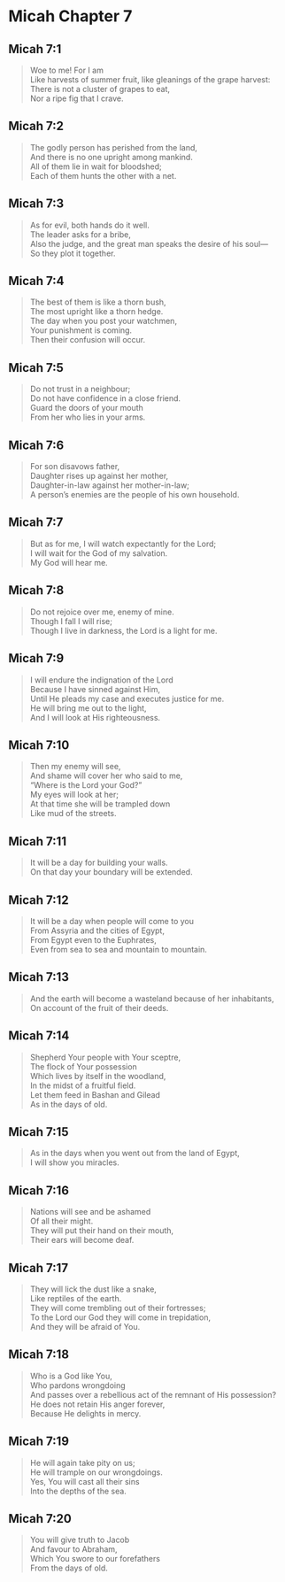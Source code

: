 # Micah Chapter 7

## Micah 7:1

> Woe to me! For I am  
> Like harvests of summer fruit, like gleanings of the grape harvest:  
> There is not a cluster of grapes to eat,  
> Nor a ripe fig that I crave.

## Micah 7:2

> The godly person has perished from the land,  
> And there is no one upright among mankind.  
> All of them lie in wait for bloodshed;  
> Each of them hunts the other with a net.

## Micah 7:3

> As for evil, both hands do it well.  
> The leader asks for a bribe,  
> Also the judge, and the great man speaks the desire of his soul—  
> So they plot it together.

## Micah 7:4

> The best of them is like a thorn bush,  
> The most upright like a thorn hedge.  
> The day when you post your watchmen,  
> Your punishment is coming.  
> Then their confusion will occur.

## Micah 7:5

> Do not trust in a neighbour;  
> Do not have confidence in a close friend.  
> Guard the doors of your mouth  
> From her who lies in your arms.

## Micah 7:6

> For son disavows father,  
> Daughter rises up against her mother,  
> Daughter-in-law against her mother-in-law;  
> A person’s enemies are the people of his own household.

## Micah 7:7

> But as for me, I will watch expectantly for the Lord;  
> I will wait for the God of my salvation.  
> My God will hear me.

## Micah 7:8

> Do not rejoice over me, enemy of mine.  
> Though I fall I will rise;  
> Though I live in darkness, the Lord is a light for me.

## Micah 7:9

> I will endure the indignation of the Lord  
> Because I have sinned against Him,  
> Until He pleads my case and executes justice for me.  
> He will bring me out to the light,  
> And I will look at His righteousness.

## Micah 7:10

> Then my enemy will see,  
> And shame will cover her who said to me,  
> “Where is the Lord your God?”  
> My eyes will look at her;  
> At that time she will be trampled down  
> Like mud of the streets.

## Micah 7:11

> It will be a day for building your walls.  
> On that day your boundary will be extended.

## Micah 7:12

> It will be a day when people will come to you  
> From Assyria and the cities of Egypt,  
> From Egypt even to the Euphrates,  
> Even from sea to sea and mountain to mountain.

## Micah 7:13

> And the earth will become a wasteland because of her inhabitants,  
> On account of the fruit of their deeds.

## Micah 7:14

> Shepherd Your people with Your sceptre,  
> The flock of Your possession  
> Which lives by itself in the woodland,  
> In the midst of a fruitful field.  
> Let them feed in Bashan and Gilead  
> As in the days of old.

## Micah 7:15

> As in the days when you went out from the land of Egypt,  
> I will show you miracles.

## Micah 7:16

> Nations will see and be ashamed  
> Of all their might.  
> They will put their hand on their mouth,  
> Their ears will become deaf.

## Micah 7:17

> They will lick the dust like a snake,  
> Like reptiles of the earth.  
> They will come trembling out of their fortresses;  
> To the Lord our God they will come in trepidation,  
> And they will be afraid of You.

## Micah 7:18

> Who is a God like You,  
> Who pardons wrongdoing  
> And passes over a rebellious act of the remnant of His possession?  
> He does not retain His anger forever,  
> Because He delights in mercy.

## Micah 7:19

> He will again take pity on us;  
> He will trample on our wrongdoings.  
> Yes, You will cast all their sins  
> Into the depths of the sea.

## Micah 7:20

> You will give truth to Jacob  
> And favour to Abraham,  
> Which You swore to our forefathers  
> From the days of old.
